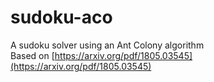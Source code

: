 # sudoku-aco
A sudoku solver using an Ant Colony algorithm  
Based on [https://arxiv.org/pdf/1805.03545](https://arxiv.org/pdf/1805.03545)
